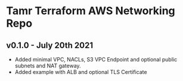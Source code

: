 # Tamr Terraform AWS Networking Repo
## v0.1.0 - July 20th 2021
* Added minimal VPC, NACLs, S3 VPC Endpoint and optional public subnets and NAT gateway.
* Added example with ALB and optional TLS Certificate
